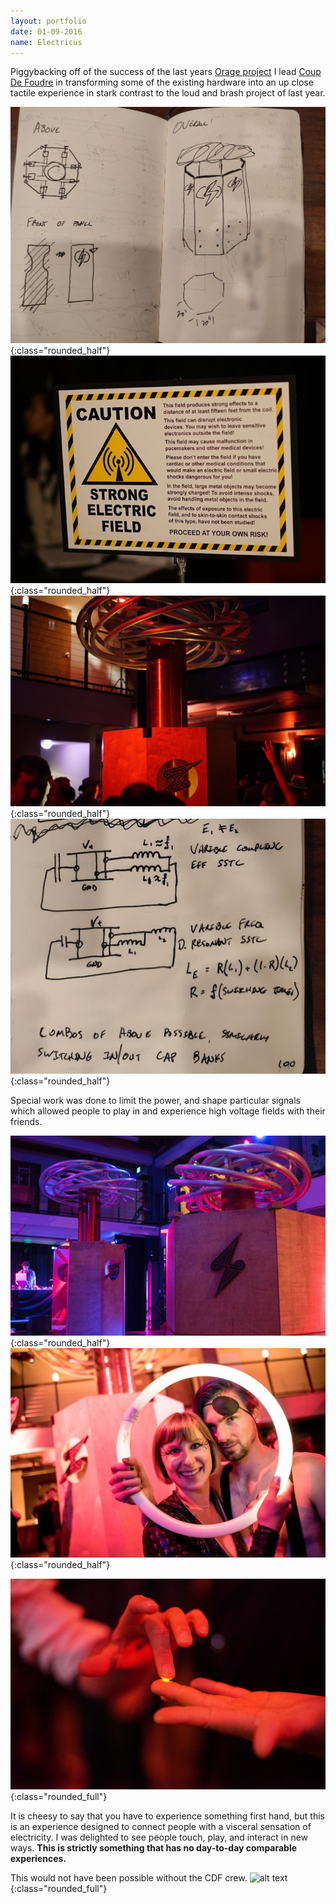 ```yaml
---
layout: portfolio
date: 01-09-2016
name: Electricus
---
```


Piggybacking off of the success of the last years [Orage project](/portfolio/orage.html)
I lead [Coup De Foudre](https://www.coupdefoud.re/) in transforming some of the existing
hardware into an up close tactile experience in stark contrast to the loud and brash project
of last year.

![alt text](/images/electricus/sketch.jpg "Spark"){:class="rounded_half"}
![alt text](/images/electricus/caution.jpg "Spark"){:class="rounded_half"}
![alt text](/images/electricus/partymode.jpg "Spark"){:class="rounded_half"}
![alt text](/images/electricus/switching.jpg "Spark"){:class="rounded_half"}

Special work was done to limit the power, and shape particular signals which allowed
people to play in and experience high voltage fields with their friends.

![alt text](/images/electricus/boxed_pair.jpg "Par of coils"){:class="rounded_half"}
![alt text](/images/electricus/anya_mike.jpg "Fluorescence"){:class="rounded_half"}

![alt text](/images/electricus/spark.jpg "Touch Spark"){:class="rounded_full"}

It is cheesy to say that you have to experience something first hand, but this
is an experience designed to connect people with a visceral sensation of
electricity.  I was delighted to see people touch, play, and interact in new ways.
**This is strictly something that has no day-to-day comparable experiences.**

This would not have been possible without the CDF crew.
![alt text](/images/electricus/crew.jpg "Touch Spark"){:class="rounded_full"}
